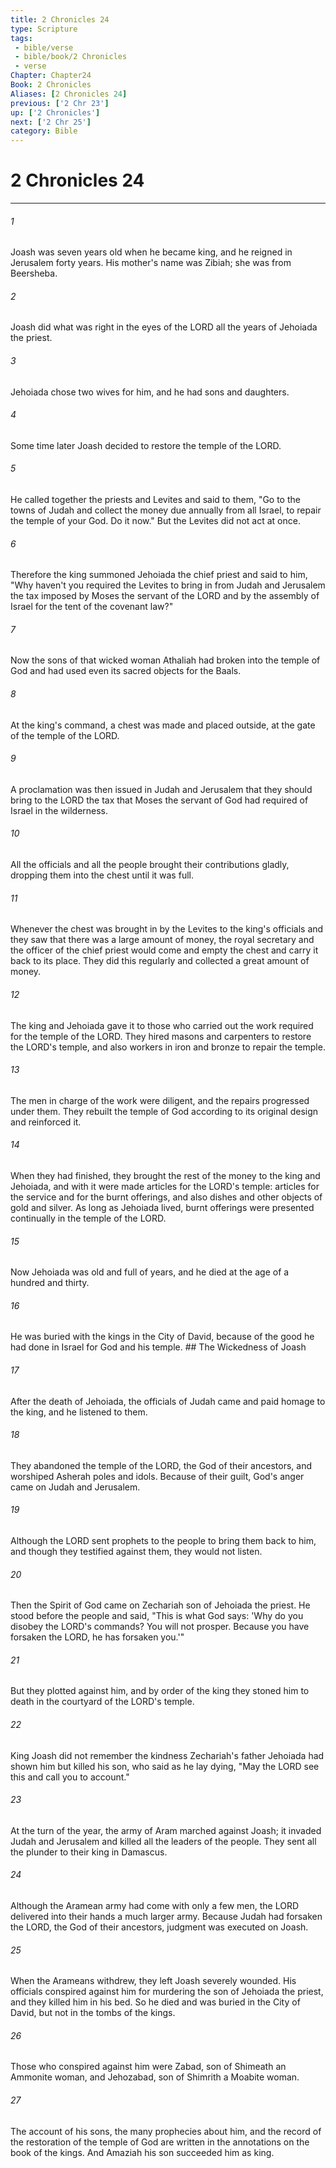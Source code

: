 ```yaml
---
title: 2 Chronicles 24
type: Scripture
tags:
 - bible/verse
 - bible/book/2 Chronicles
 - verse
Chapter: Chapter24
Book: 2 Chronicles
Aliases: [2 Chronicles 24]
previous: ['2 Chr 23']
up: ['2 Chronicles']
next: ['2 Chr 25']
category: Bible
---
```

# 2 Chronicles 24

***


###### 1 
Joash was seven years old when he became king, and he reigned in Jerusalem forty years. His mother's name was Zibiah; she was from Beersheba. 

###### 2 
Joash did what was right in the eyes of the LORD all the years of Jehoiada the priest. 

###### 3 
Jehoiada chose two wives for him, and he had sons and daughters. 

###### 4 
Some time later Joash decided to restore the temple of the LORD. 

###### 5 
He called together the priests and Levites and said to them, "Go to the towns of Judah and collect the money due annually from all Israel, to repair the temple of your God. Do it now." But the Levites did not act at once. 

###### 6 
Therefore the king summoned Jehoiada the chief priest and said to him, "Why haven't you required the Levites to bring in from Judah and Jerusalem the tax imposed by Moses the servant of the LORD and by the assembly of Israel for the tent of the covenant law?" 

###### 7 
Now the sons of that wicked woman Athaliah had broken into the temple of God and had used even its sacred objects for the Baals. 

###### 8 
At the king's command, a chest was made and placed outside, at the gate of the temple of the LORD. 

###### 9 
A proclamation was then issued in Judah and Jerusalem that they should bring to the LORD the tax that Moses the servant of God had required of Israel in the wilderness. 

###### 10 
All the officials and all the people brought their contributions gladly, dropping them into the chest until it was full. 

###### 11 
Whenever the chest was brought in by the Levites to the king's officials and they saw that there was a large amount of money, the royal secretary and the officer of the chief priest would come and empty the chest and carry it back to its place. They did this regularly and collected a great amount of money. 

###### 12 
The king and Jehoiada gave it to those who carried out the work required for the temple of the LORD. They hired masons and carpenters to restore the LORD's temple, and also workers in iron and bronze to repair the temple. 

###### 13 
The men in charge of the work were diligent, and the repairs progressed under them. They rebuilt the temple of God according to its original design and reinforced it. 

###### 14 
When they had finished, they brought the rest of the money to the king and Jehoiada, and with it were made articles for the LORD's temple: articles for the service and for the burnt offerings, and also dishes and other objects of gold and silver. As long as Jehoiada lived, burnt offerings were presented continually in the temple of the LORD. 

###### 15 
Now Jehoiada was old and full of years, and he died at the age of a hundred and thirty. 

###### 16 
He was buried with the kings in the City of David, because of the good he had done in Israel for God and his temple. ## The Wickedness of Joash 

###### 17 
After the death of Jehoiada, the officials of Judah came and paid homage to the king, and he listened to them. 

###### 18 
They abandoned the temple of the LORD, the God of their ancestors, and worshiped Asherah poles and idols. Because of their guilt, God's anger came on Judah and Jerusalem. 

###### 19 
Although the LORD sent prophets to the people to bring them back to him, and though they testified against them, they would not listen. 

###### 20 
Then the Spirit of God came on Zechariah son of Jehoiada the priest. He stood before the people and said, "This is what God says: 'Why do you disobey the LORD's commands? You will not prosper. Because you have forsaken the LORD, he has forsaken you.'" 

###### 21 
But they plotted against him, and by order of the king they stoned him to death in the courtyard of the LORD's temple. 

###### 22 
King Joash did not remember the kindness Zechariah's father Jehoiada had shown him but killed his son, who said as he lay dying, "May the LORD see this and call you to account." 

###### 23 
At the turn of the year, the army of Aram marched against Joash; it invaded Judah and Jerusalem and killed all the leaders of the people. They sent all the plunder to their king in Damascus. 

###### 24 
Although the Aramean army had come with only a few men, the LORD delivered into their hands a much larger army. Because Judah had forsaken the LORD, the God of their ancestors, judgment was executed on Joash. 

###### 25 
When the Arameans withdrew, they left Joash severely wounded. His officials conspired against him for murdering the son of Jehoiada the priest, and they killed him in his bed. So he died and was buried in the City of David, but not in the tombs of the kings. 

###### 26 
Those who conspired against him were Zabad, son of Shimeath an Ammonite woman, and Jehozabad, son of Shimrith a Moabite woman. 

###### 27 
The account of his sons, the many prophecies about him, and the record of the restoration of the temple of God are written in the annotations on the book of the kings. And Amaziah his son succeeded him as king. 
